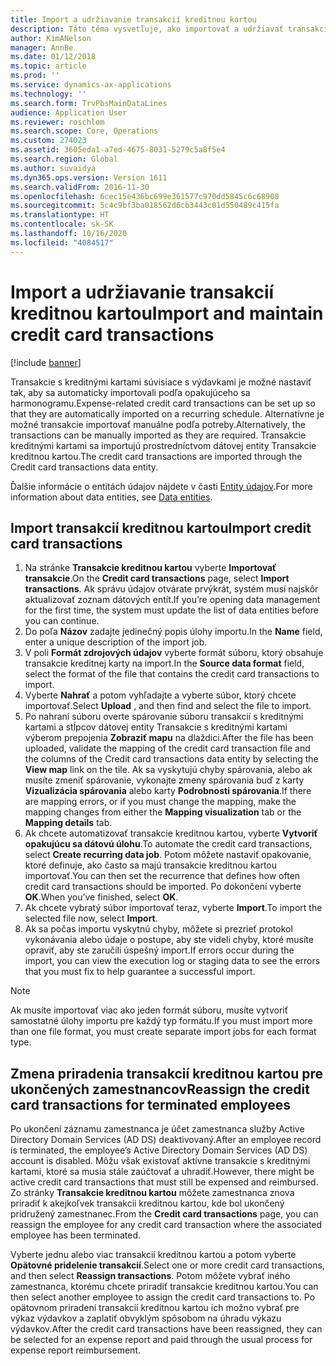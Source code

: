 ```yaml
---
title: Import a udržiavanie transakcií kreditnou kartou
description: Táto téma vysvetľuje, ako importovať a udržiavať transakcie kreditnými kartami súvisiace s výdavkami. Tieto transakcie je možné nastaviť tak, aby sa automaticky importovali podľa opakujúceho sa plánu, alebo podľa potreby je možné ich manuálne importovať.
author: KimANelson
manager: AnnBe
ms.date: 01/12/2018
ms.topic: article
ms.prod: ''
ms.service: dynamics-ax-applications
ms.technology: ''
ms.search.form: TrvPbsMainDataLines
audience: Application User
ms.reviewer: roschlom
ms.search.scope: Core, Operations
ms.custom: 274023
ms.assetid: 3605eda1-a7ed-4675-8031-5279c5a8f5e4
ms.search.region: Global
ms.author: suvaidya
ms.dyn365.ops.version: Version 1611
ms.search.validFrom: 2016-11-30
ms.openlocfilehash: 6cec15e436bc699e361577c970dd5845c6c68908
ms.sourcegitcommit: 5c4c9bf3ba018562d6cb3443c01d550489c415fa
ms.translationtype: HT
ms.contentlocale: sk-SK
ms.lasthandoff: 10/16/2020
ms.locfileid: "4084517"
---
```

# <a name="import-and-maintain-credit-card-transactions"></a><span data-ttu-id="508c3-104">Import a udržiavanie transakcií kreditnou kartou</span><span class="sxs-lookup"><span data-stu-id="508c3-104">Import and maintain credit card transactions</span></span>

[!include [banner](../includes/banner.md)]

<span data-ttu-id="508c3-105">Transakcie s kreditnými kartami súvisiace s výdavkami je možné nastaviť tak, aby sa automaticky importovali podľa opakujúceho sa harmonogramu.</span><span class="sxs-lookup"><span data-stu-id="508c3-105">Expense-related credit card transactions can be set up so that they are automatically imported on a recurring schedule.</span></span> <span data-ttu-id="508c3-106">Alternatívne je možné transakcie importovať manuálne podľa potreby.</span><span class="sxs-lookup"><span data-stu-id="508c3-106">Alternatively, the transactions can be manually imported as they are required.</span></span> <span data-ttu-id="508c3-107">Transakcie kreditnými kartami sa importujú prostredníctvom dátovej entity Transakcie kreditnou kartou.</span><span class="sxs-lookup"><span data-stu-id="508c3-107">The credit card transactions are imported through the Credit card transactions data entity.</span></span>

<span data-ttu-id="508c3-108">Ďalšie informácie o entitách údajov nájdete v časti [Entity údajov](https://docs.microsoft.com/dynamics365/fin-ops-core/dev-itpro/data-entities/data-entities).</span><span class="sxs-lookup"><span data-stu-id="508c3-108">For more information about data entities, see [Data entities](https://docs.microsoft.com/dynamics365/fin-ops-core/dev-itpro/data-entities/data-entities).</span></span>

## <a name="import-credit-card-transactions"></a><span data-ttu-id="508c3-109">Import transakcií kreditnou kartou</span><span class="sxs-lookup"><span data-stu-id="508c3-109">Import credit card transactions</span></span>

1. <span data-ttu-id="508c3-110">Na stránke **Transakcie kreditnou kartou** vyberte **Importovať transakcie**.</span><span class="sxs-lookup"><span data-stu-id="508c3-110">On the **Credit card transactions** page, select **Import transactions**.</span></span> <span data-ttu-id="508c3-111">Ak správu údajov otvárate prvýkrát, systém musí najskôr aktualizovať zoznam dátových entít.</span><span class="sxs-lookup"><span data-stu-id="508c3-111">If you’re opening data management for the first time, the system must update the list of data entities before you can continue.</span></span>
2. <span data-ttu-id="508c3-112">Do poľa **Názov** zadajte jedinečný popis úlohy importu.</span><span class="sxs-lookup"><span data-stu-id="508c3-112">In the **Name** field, enter a unique description of the import job.</span></span>
3. <span data-ttu-id="508c3-113">V poli **Formát zdrojových údajov** vyberte formát súboru, ktorý obsahuje transakcie kreditnej karty na import.</span><span class="sxs-lookup"><span data-stu-id="508c3-113">In the **Source data format** field, select the format of the file that contains the credit card transactions to import.</span></span>
4. <span data-ttu-id="508c3-114">Vyberte **Nahrať** a potom vyhľadajte a vyberte súbor, ktorý chcete importovať.</span><span class="sxs-lookup"><span data-stu-id="508c3-114">Select **Upload** , and then find and select the file to import.</span></span>
5. <span data-ttu-id="508c3-115">Po nahraní súboru overte spárovanie súboru transakcií s kreditnými kartami a stĺpcov dátovej entity Transakcie s kreditnými kartami výberom prepojenia **Zobraziť mapu** na dlaždici.</span><span class="sxs-lookup"><span data-stu-id="508c3-115">After the file has been uploaded, validate the mapping of the credit card transaction file and the columns of the Credit card transactions data entity by selecting the **View map** link on the tile.</span></span> <span data-ttu-id="508c3-116">Ak sa vyskytujú chyby spárovania, alebo ak musíte zmeniť spárovanie, vykonajte zmeny spárovania buď z karty **Vizualizácia spárovania** alebo karty **Podrobnosti spárovania**.</span><span class="sxs-lookup"><span data-stu-id="508c3-116">If there are mapping errors, or if you must change the mapping, make the mapping changes from either the **Mapping visualization** tab or the **Mapping details** tab.</span></span>
6. <span data-ttu-id="508c3-117">Ak chcete automatizovať transakcie kreditnou kartou, vyberte **Vytvoriť opakujúcu sa dátovú úlohu**.</span><span class="sxs-lookup"><span data-stu-id="508c3-117">To automate the credit card transactions, select **Create recurring data job**.</span></span> <span data-ttu-id="508c3-118">Potom môžete nastaviť opakovanie, ktoré definuje, ako často sa majú transakcie kreditnou kartou importovať.</span><span class="sxs-lookup"><span data-stu-id="508c3-118">You can then set the recurrence that defines how often credit card transactions should be imported.</span></span> <span data-ttu-id="508c3-119">Po dokončení vyberte **OK**.</span><span class="sxs-lookup"><span data-stu-id="508c3-119">When you’ve finished, select **OK**.</span></span>
7. <span data-ttu-id="508c3-120">Ak chcete vybratý súbor importovať teraz, vyberte **Import**.</span><span class="sxs-lookup"><span data-stu-id="508c3-120">To import the selected file now, select **Import**.</span></span>
8. <span data-ttu-id="508c3-121">Ak sa počas importu vyskytnú chyby, môžete si prezrieť protokol vykonávania alebo údaje o postupe, aby ste videli chyby, ktoré musíte opraviť, aby ste zaručili úspešný import.</span><span class="sxs-lookup"><span data-stu-id="508c3-121">If errors occur during the import, you can view the execution log or staging data to see the errors that you must fix to help guarantee a successful import.</span></span>

> [!NOTE]
> <span data-ttu-id="508c3-122">Ak musíte importovať viac ako jeden formát súboru, musíte vytvoriť samostatné úlohy importu pre každý typ formátu.</span><span class="sxs-lookup"><span data-stu-id="508c3-122">If you must import more than one file format, you must create separate import jobs for each format type.</span></span>

## <a name="reassign-the-credit-card-transactions-for-terminated-employees"></a><span data-ttu-id="508c3-123">Zmena priradenia transakcií kreditnou kartou pre ukončených zamestnancov</span><span class="sxs-lookup"><span data-stu-id="508c3-123">Reassign the credit card transactions for terminated employees</span></span>

<span data-ttu-id="508c3-124">Po ukončení záznamu zamestnanca je účet zamestnanca služby Active Directory Domain Services (AD DS) deaktivovaný.</span><span class="sxs-lookup"><span data-stu-id="508c3-124">After an employee record is terminated, the employee’s Active Directory Domain Services (AD DS) account is disabled.</span></span> <span data-ttu-id="508c3-125">Môžu však existovať aktívne transakcie s kreditnými kartami, ktoré sa musia stále zaúčtovať a uhradiť.</span><span class="sxs-lookup"><span data-stu-id="508c3-125">However, there might be active credit card transactions that must still be expensed and reimbursed.</span></span> <span data-ttu-id="508c3-126">Zo stránky **Transakcie kreditnou kartou** môžete zamestnanca znova priradiť k akejkoľvek transakcii kreditnou kartou, kde bol ukončený pridružený zamestnanec.</span><span class="sxs-lookup"><span data-stu-id="508c3-126">From the **Credit card transactions** page, you can reassign the employee for any credit card transaction where the associated employee has been terminated.</span></span>

<span data-ttu-id="508c3-127">Vyberte jednu alebo viac transakcií kreditnou kartou a potom vyberte **Opätovné pridelenie transakcií**.</span><span class="sxs-lookup"><span data-stu-id="508c3-127">Select one or more credit card transactions, and then select **Reassign transactions**.</span></span> <span data-ttu-id="508c3-128">Potom môžete vybrať iného zamestnanca, ktorému chcete priradiť transakcie kreditnou kartou.</span><span class="sxs-lookup"><span data-stu-id="508c3-128">You can then select another employee to assign the credit card transactions to.</span></span> <span data-ttu-id="508c3-129">Po opätovnom priradení transakcií kreditnou kartou ich možno vybrať pre výkaz výdavkov a zaplatiť obvyklým spôsobom na úhradu výkazu výdavkov.</span><span class="sxs-lookup"><span data-stu-id="508c3-129">After the credit card transactions have been reassigned, they can be selected for an expense report and paid through the usual process for expense report reimbursement.</span></span>

